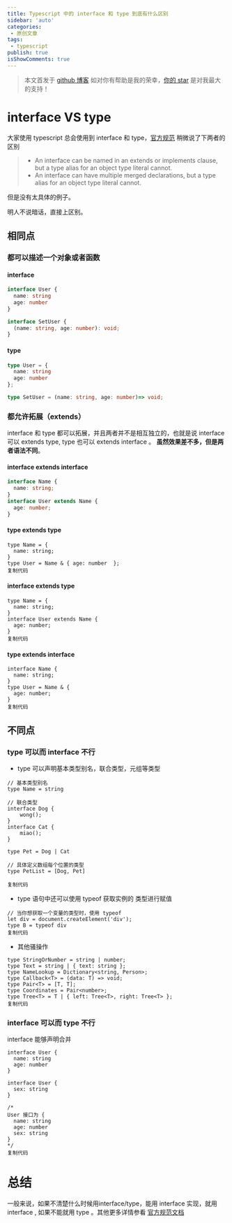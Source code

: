 ```yaml
---
title: Typescript 中的 interface 和 type 到底有什么区别
sidebar: 'auto'
categories:
 - 原创文章
tags:
 - typescript
publish: true
isShowComments: true
---	
```


> 本文首发于 [github 博客](https://github.com/Weiyu-Chen/blog/issues/7)
> 如对你有帮助是我的荣幸，[你的 star](https://github.com/Weiyu-Chen/blog) 是对我最大的支持！

# interface VS type

大家使用 typescript 总会使用到 interface 和 type，[官方规范](https://github.com/Microsoft/TypeScript/blob/master/doc/spec.md) 稍微说了下两者的区别

> - An interface can be named in an extends or implements clause, but a type alias for an object type literal cannot.
> - An interface can have multiple merged declarations, but a type alias for an object type literal cannot.

但是没有太具体的例子。

明人不说暗话，直接上区别。

## 相同点

### 都可以描述一个对象或者函数

#### interface

```typescript
interface User {
  name: string
  age: number
}

interface SetUser {
  (name: string, age: number): void;
}

```

#### type

```typescript
type User = {
  name: string
  age: number
};

type SetUser = (name: string, age: number)=> void;

```

### 都允许拓展（extends）

interface 和 type 都可以拓展，并且两者并不是相互独立的，也就是说 interface 可以 extends type, type 也可以 extends interface 。 **虽然效果差不多，但是两者语法不同**。

#### interface extends interface

```typescript
interface Name { 
  name: string; 
}
interface User extends Name { 
  age: number; 
}
```

#### type extends type

```
type Name = { 
  name: string; 
}
type User = Name & { age: number  };
复制代码
```

#### interface extends type

```
type Name = { 
  name: string; 
}
interface User extends Name { 
  age: number; 
}
复制代码
```

#### type extends interface

```
interface Name { 
  name: string; 
}
type User = Name & { 
  age: number; 
}
复制代码
```

## 不同点

### type 可以而 interface 不行

- type 可以声明基本类型别名，联合类型，元组等类型

```
// 基本类型别名
type Name = string

// 联合类型
interface Dog {
    wong();
}
interface Cat {
    miao();
}

type Pet = Dog | Cat

// 具体定义数组每个位置的类型
type PetList = [Dog, Pet]

复制代码
```

- type 语句中还可以使用 typeof 获取实例的 类型进行赋值

```
// 当你想获取一个变量的类型时，使用 typeof
let div = document.createElement('div');
type B = typeof div
复制代码
```

- 其他骚操作

```
type StringOrNumber = string | number;  
type Text = string | { text: string };  
type NameLookup = Dictionary<string, Person>;  
type Callback<T> = (data: T) => void;  
type Pair<T> = [T, T];  
type Coordinates = Pair<number>;  
type Tree<T> = T | { left: Tree<T>, right: Tree<T> };
复制代码
```

### interface 可以而 type 不行

interface 能够声明合并

```
interface User {
  name: string
  age: number
}

interface User {
  sex: string
}

/*
User 接口为 {
  name: string
  age: number
  sex: string 
}
*/
复制代码
```

# 总结

一般来说，如果不清楚什么时候用interface/type，能用 interface 实现，就用 interface , 如果不能就用 type 。其他更多详情参看 [官方规范文档](https://github.com/Microsoft/TypeScript/blob/master/doc/spec.md)